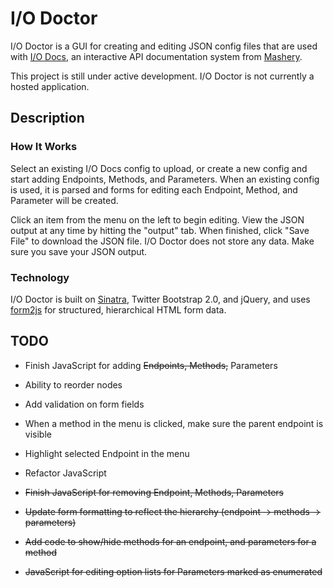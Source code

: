 I/O Doctor
==========

I/O Doctor is a GUI for creating and editing JSON config files that are used with [I/O Docs](https://github.com/mashery/iodocs), an interactive API documentation system from [Mashery](http://www.mashery.com).

This project is still under active development. I/O Doctor is not currently a hosted application.

Description
-----------
### How It Works

Select an existing I/O Docs config to upload, or create a new config and start adding Endpoints, Methods, and Parameters. When an existing config is used, it is parsed and forms for editing each Endpoint, Method, and Parameter will be created. 

Click an item from the menu on the left to begin editing. View the JSON output at any time by hitting the "output" tab. When finished, click "Save File" to download the JSON file. I/O Doctor does not store any data. Make sure you save your JSON output.

### Technology

I/O Doctor is built on [Sinatra](http://www.sinatrarb.com), Twitter Bootstrap 2.0, and jQuery, and uses [form2js](https://github.com/maxatwork/form2js) for structured, hierarchical HTML form data. 

TODO
----
* Finish JavaScript for adding <del>Endpoints, Methods,</del> Parameters

* Ability to reorder nodes
* Add validation on form fields
* When a method in the menu is clicked, make sure the parent endpoint is visible
* Highlight selected Endpoint in the menu
* Refactor JavaScript

* <del>Finish JavaScript for removing Endpoint, Methods, Parameters</del>
* <del>Update form formatting to reflect the hierarchy (endpoint -> methods -> parameters)</del>
* <del>Add code to show/hide methods for an endpoint, and parameters for a method</del>
* <del>JavaScript for editing option lists for Parameters marked as enumerated</del>